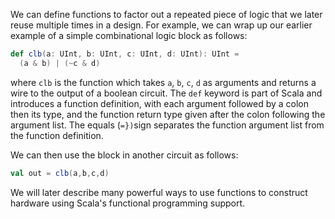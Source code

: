 We can define functions to factor out a repeated piece of logic that
we later reuse multiple times in a design.  For example, we can wrap
up our earlier example of a simple combinational logic block as
follows:
```scala
def clb(a: UInt, b: UInt, c: UInt, d: UInt): UInt = 
  (a & b) | (~c & d)
```

where ```clb``` is the function which takes ```a```, ```b```,
```c```, ```d``` as arguments and returns a wire to the output of a
boolean circuit.  The ```def``` keyword is part of Scala and
introduces a function definition, with each argument followed by a colon then its type,
and the function return type given after the colon following the
argument list.  The equals (```=})```sign separates the function argument list from the function
definition.

We can then use the block in another circuit as follows:
```scala
val out = clb(a,b,c,d)
```

We will later describe many powerful ways to use functions to
construct hardware using Scala's functional programming support.